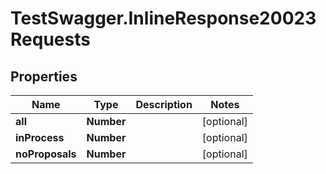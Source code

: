 # TestSwagger.InlineResponse20023Requests

## Properties

Name | Type | Description | Notes
------------ | ------------- | ------------- | -------------
**all** | **Number** |  | [optional] 
**inProcess** | **Number** |  | [optional] 
**noProposals** | **Number** |  | [optional] 


